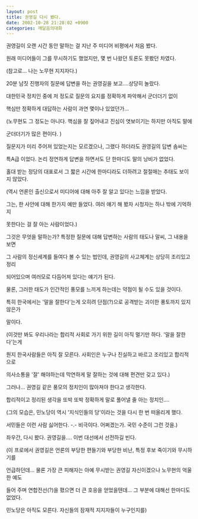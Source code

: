 ```yaml
---
layout: post
title: 권영길 다시 봤다.
date: 2002-10-28 21:28:02 +0900
categories: 깨달음의대화
---
```

권영길이 오랜 시간 동안 말하는 걸 지난 주 미디어 비평에서 처음 봤다.
  
원래 미디어들이 그를 무시하기도 했었지만, 몇 번 나왔던 토론도 못봤던 차였다.
  
(참고로... 나는 노무현 지지자다.)
  

  

  

  
20분 남짓 진행자의 질문에 답변을 하는 권영길을 보고....상당히 놀랐다.
  
대한민국 정치인 중에 저 정도로 질문의 요지를 정확하게 파악해서 군더더기 없이
  
핵심만 정확하게 대답하는 사람이 과연 몇이나 있었던가...
  
(노무현도 그 정도는 아니다. 핵심을 잘 짚어내고 진심이 엿보이기는 하지만 아직도 말에
  
군더더기가 많은 편이다. )
  

  

  

  
질문지가 미리 주어져 있었는지는 모르겠으나, 그랬다 하더라도 권영길의 답변 솜씨는
  
특A급 이었다. 논리 정연하게 답변을 하면서도 단 한마디도 말의 낭비가 없었다.
  
홀대 받는 정당의 대표로서 그 짧은 시간에 한마디라도 더하려고 절절매는 추태도 보이지 않았다.
  
(역시 언론인 출신으로서 미디어에 대해 아주 잘 알고 있다는 느낌을 받았다.
    
그는, 한 사안에 대해 한가지 예만 들었다. 여러 얘기 해 봤자 시청자는 하나 밖에 기억하지
  
못한다는 걸 잘 아는 사람이었다.)
  

  

  
그것은 무엇을 말하는가? 특정한 질문에 대해 답변하는 사람의 태도나 말씨, 그 내용을 보면
  
그 사람의 정신세계를 들여다 볼 수 있는 법인데, 권영길의 사고체계는 상당히 조리있고 정리
  
되어있으며 여러모로 다듬어져 있다는 얘기가 된다.
  

  

  

  
물론, 그러한 태도가 인간적인 풍모를 느끼게 하는데는 약점이 될 수도 있을 것이다.
  
특히 한국에서는 '말을 잘한다'는게 오히려 단점(?)으로 공격받는 괴이한 풍토까지 있지 않은가
  
말이다.
  
(이것만 봐도 우리나라는 합리적 사회로 가기 위한 길이 아직 멀기만 하다. '말을 잘한다'는게
  
뭔지 한국사람들은 아직 잘 모른다. 사회인은 누구나 진실하고 바르고 조리있고 합리적으로
  
의사소통을 '잘' 해야하는데 막연하게 말 잘하는 것에 대해 편견만 갖고 있다.)
  

  

  

  

  
그러나... 권영길 같은 풍모의 정치인이 많아져야 한다고 생각한다.
  
합리적이고 정리된 생각을 또박 또박 정확하게 말로 풀어낼 줄 아는 정치인....
  
(그의 모습은, 민노당이 역시 '지식인들의 당'이라는 것을 다시 한 번 떠올리게 했다.
    
서민들은 이런 사람 싫어한다. -.- 비극이다. 어쩌겠는가. 국민 수준이 그런 것을.)
  

  

  

  
좌우간, 다시 봤다. 권영길을.... 이번 대선에서 선전하길 빈다.
  
(이 프로에서 권영길은 언론의 부당한 편들기와 부당한 비난, 특정 후보 죽이기와 무시하기를
  
언급하던데... 물론 가장 큰 피해자는 아예 무시받는 권영길 자신이겠으나 노무현의 억울한 예도
  
들어 주며 연합전선(?)을 폈으면 더 큰 호응을 얻었을텐데... 그 부분에 대해선 한마디도 없었다.
  
민노당은 아직도 모른다. 자신들의 잠재적 지지자들이 누구인지를)